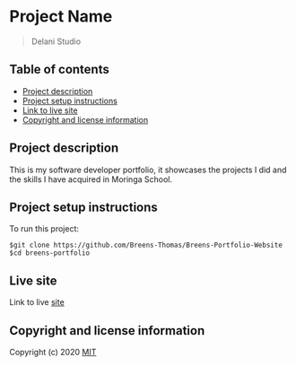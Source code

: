 # Project Name
> Delani Studio

## Table of contents
* [Project description](#project-description)
* [Project setup instructions](#project-setup-instructions)
* [Link to live site](#link-to-live-site)
* [Copyright and license information](#copyright-and-license-information)

## Project description
This is my software developer portfolio, it showcases the projects I did and the
skills I have acquired in Moringa School.

## Project setup instructions
To run this project:

```
$git clone https://github.com/Breens-Thomas/Breens-Portfolio-Website
$cd breens-portfolio
```

## Live site
Link to live [site](https://breens-thomas.github.io/Breens-Portfolio-Website/)

## Copyright and license information
Copyright (c) 2020 [MIT](LICENSE.txt)
